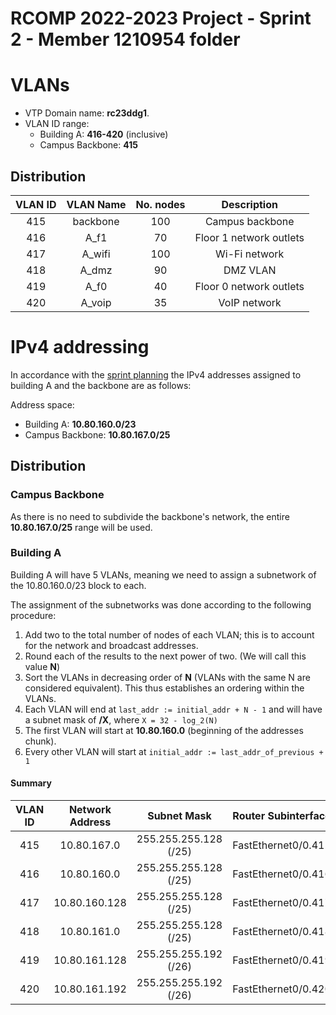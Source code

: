 RCOMP 2022-2023 Project - Sprint 2 - Member 1210954 folder
==========================================================

# VLANs

- VTP Domain name: **rc23ddg1**.
- VLAN ID range:
    + Building A: **416-420** (inclusive)
    + Campus Backbone: **415**

## Distribution

| VLAN ID   | VLAN Name | No. nodes | Description               |
|:---------:|:---------:|:---------:|:-------------------------:|
| 415       | backbone  | 100       | Campus backbone           |
| 416       | A_f1      | 70        | Floor 1 network outlets   |
| 417       | A_wifi    | 100       | Wi-Fi network             |
| 418       | A_dmz     | 90        | DMZ VLAN                  |
| 419       | A_f0      | 40        | Floor 0 network outlets   |
| 420       | A_voip    | 35        | VoIP network              |


# IPv4 addressing

In accordance with the [sprint planning](../planning.md) the IPv4 addresses assigned
to building A and the backbone are as follows:

Address space:
- Building A: **10.80.160.0/23**
- Campus Backbone: **10.80.167.0/25**

## Distribution

### Campus Backbone
As there is no need to subdivide the backbone's network, the entire **10.80.167.0/25** range
will be used.

### Building A
Building A will have 5 VLANs, meaning we need to assign a subnetwork of the 10.80.160.0/23
block to each.

The assignment of the subnetworks was done according to the following procedure:

1. Add two to the total number of nodes of each VLAN; this is to account for the
network and broadcast addresses.
2. Round each of the results to the next power of two. (We will call this value **N**)
3. Sort the VLANs in decreasing order of **N** (VLANs with the same N are considered equivalent).
This thus establishes an ordering within the VLANs.
4. Each VLAN will end at `last_addr := initial_addr + N - 1` and will have a subnet mask
of **/X**, where `X = 32 - log_2(N)`
5. The first VLAN will start at **10.80.160.0** (beginning of the addresses chunk).
6. Every other VLAN will start at `initial_addr := last_addr_of_previous + 1`


#### Summary

| VLAN ID   | Network Address   | Subnet Mask           | Router Subinterface   |
|:----------:|:----------------:|:---------------------:|:---------------------:|
| 415       | 10.80.167.0       | 255.255.255.128 (/25) | FastEthernet0/0.415   |
| 416       | 10.80.160.0       | 255.255.255.128 (/25) | FastEthernet0/0.416   |
| 417       | 10.80.160.128     | 255.255.255.128 (/25) | FastEthernet0/0.417   |
| 418       | 10.80.161.0       | 255.255.255.128 (/25) | FastEthernet0/0.418   |
| 419       | 10.80.161.128     | 255.255.255.192 (/26) | FastEthernet0/0.419   |
| 420       | 10.80.161.192     | 255.255.255.192 (/26) | FastEthernet0/0.420   |
